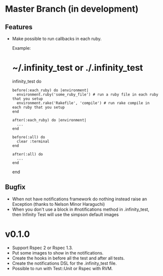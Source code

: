 Master Branch (in development)
==============================

Features
--------

- Make possible to run callbacks in each ruby.

   Example:

   # ~/.infinity_test or ./.infinity_test

   infinity_test do

      before(:each_ruby) do |environment|
        environment.ruby('some_ruby_file') # run a ruby file in each ruby that you setup
        environment.rake('Rakefile', 'compile') # run rake compile in each ruby that you setup
      end

      after(:each_ruby) do |environment|
        ...
      end

      before(:all) do
        clear :terminal
      end

      after(:all) do
        ...
      end

   end

Bugfix
------

* When not have notifications framework do nothing instead raise an Exception (thanks to Nelson Minor Haraguchi)
* When you don't use a block in #notifications method in .infinity_test, then Infinity Test will use the simpson default images

v0.1.0
======

* Support Rspec 2 or Rspec 1.3.
* Put some images to show in the notifications.
* Create the hooks in before all the test and after all tests.
* Create the notifications DSL for the .infinity_test file.
* Possible to run with Test::Unit or Rspec with RVM.